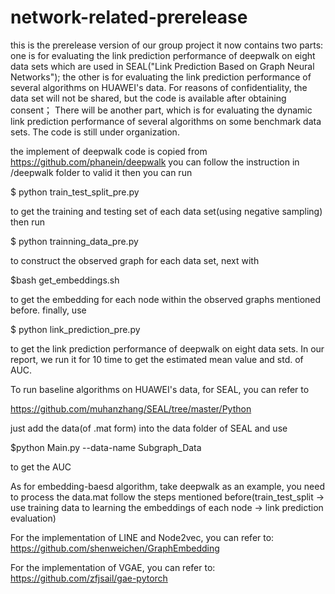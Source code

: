 # network-related-prerelease
this is the prerelease version of our group project
it now contains two parts: one is for evaluating the link prediction performance of deepwalk on eight data sets which are used in SEAL("Link Prediction Based on Graph Neural Networks");
the other is for evaluating the link prediction performance of several algorithms on HUAWEI's data. For reasons of confidentiality, the data set will not be shared, but the code is available after obtaining consent；
There will be another part, which is for evaluating the dynamic link prediction performance of several algorithms on some benchmark data sets. The code is still under organization.

the implement of deepwalk code is copied from https://github.com/phanein/deepwalk
you can follow the instruction in /deepwalk folder to valid it
then you can run 

$ python train_test_split_pre.py

to get the training and testing set of each data set(using negative sampling) then run

$ python trainning_data_pre.py

to construct the observed graph for each data set, next with

$bash get_embeddings.sh 

to get the embedding for each node within the observed graphs mentioned before. finally, use

$ python link_prediction_pre.py 

to get the link prediction performance of deepwalk on eight data sets.
In our report, we run it for 10 time to get the estimated mean value and std. of AUC.


To run baseline algorithms on HUAWEI's data, 
for SEAL, you can refer to 

https://github.com/muhanzhang/SEAL/tree/master/Python

just add the data(of .mat form) into the data folder of SEAL and use

$python Main.py --data-name Subgraph_Data

to get the AUC

As for embedding-baesd algorithm, take deepwalk as an example, you need to process the data.mat follow the steps mentioned before(train_test_split -> use training data to learning the embeddings of each node -> link prediction evaluation)

For the implementation of LINE and Node2vec, you can refer to:
https://github.com/shenweichen/GraphEmbedding

For the implementation of VGAE, you can refer to:
https://github.com/zfjsail/gae-pytorch
